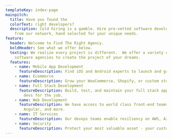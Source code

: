 ```yaml
---
templateKey: index-page
mainpitch:
  title: Have you found the
  colorText: right developers?
  description: Cold hiring is a gamble. Hire pre-vetted software development teams
    from our network, hand selected for your unique needs.
feature:
  header: Welcome to Find The Right Agency.
  boldHeader: See what we offer below.
  texting: We realize every project is different.  We offer a variety of top class
    software agencies to create the project of your dreams.
  features:
    - name: Mobile App Development
      featureDescription: Find iOS and Android experts to launch and grow your mobile app.
    - name: Ecommerce
      featureDescription: Grow your WooCommerce, Shopify, or custom storefront with our experts.
    - name: Full Stack Development
      featureDescription: Build, test, and maintain your full stack app with the best
        devs for the job.
    - name: Web Development
      featureDescription: We have access to world class front-end teams for React,
        Angular, and more.
    - name: IT Services
      featureDescription: Our devops teams enable resiliency on AWS, Azure, and GCP.
    - name: Security
      featureDescription: Protect your most valuable asset - your customer's trust.
---
```

